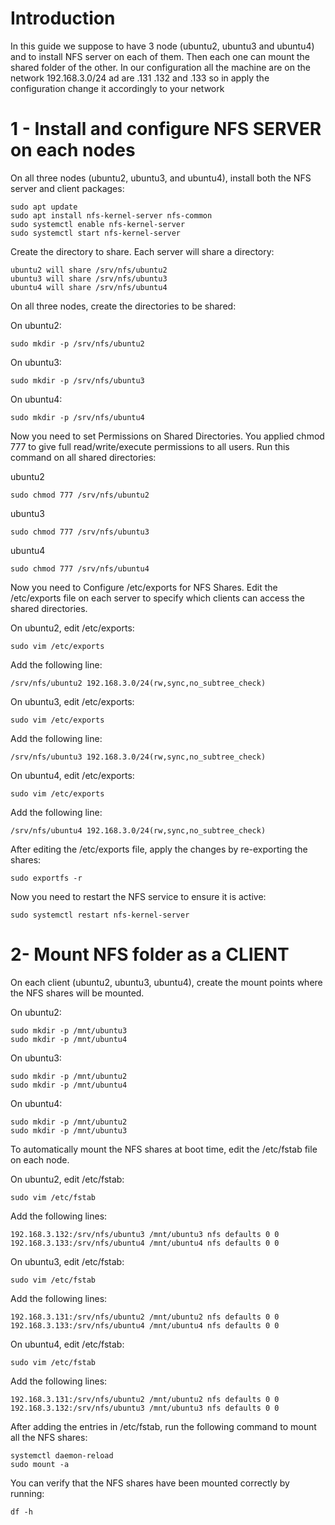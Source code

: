 # Introduction
In this guide we suppose to have 3 node (ubuntu2, ubuntu3 and ubuntu4) and to install NFS server on each of them. Then each one can mount the shared folder of the other.
In our configuration all the machine are on the network 192.168.3.0/24 ad are .131 .132 and .133 so in apply the configuration change it accordingly to your network

# 1 - Install and configure NFS SERVER on each nodes
On all three nodes (ubuntu2, ubuntu3, and ubuntu4), install both the NFS server and client packages:

```
sudo apt update
sudo apt install nfs-kernel-server nfs-common
sudo systemctl enable nfs-kernel-server
sudo systemctl start nfs-kernel-server

```

Create the directory to share. Each server will share a directory:
```
ubuntu2 will share /srv/nfs/ubuntu2
ubuntu3 will share /srv/nfs/ubuntu3
ubuntu4 will share /srv/nfs/ubuntu4
```

On all three nodes, create the directories to be shared:

On ubuntu2:
```
sudo mkdir -p /srv/nfs/ubuntu2
```

On ubuntu3:
```
sudo mkdir -p /srv/nfs/ubuntu3
```

On ubuntu4:
```
sudo mkdir -p /srv/nfs/ubuntu4
```

Now you need to set Permissions on Shared Directories. You applied chmod 777 to give full read/write/execute permissions to all users. Run this command on all shared directories:

ubuntu2
```
sudo chmod 777 /srv/nfs/ubuntu2
```

ubuntu3
```
sudo chmod 777 /srv/nfs/ubuntu3
```

ubuntu4
```
sudo chmod 777 /srv/nfs/ubuntu4
```
Now you need to Configure /etc/exports for NFS Shares. Edit the /etc/exports file on each server to specify which clients can access the shared directories.

On ubuntu2, edit /etc/exports:
```
sudo vim /etc/exports
```

Add the following line:
```
/srv/nfs/ubuntu2 192.168.3.0/24(rw,sync,no_subtree_check)
```

On ubuntu3, edit /etc/exports:
```
sudo vim /etc/exports
```

Add the following line:
```
/srv/nfs/ubuntu3 192.168.3.0/24(rw,sync,no_subtree_check)
```

On ubuntu4, edit /etc/exports:
```
sudo vim /etc/exports
```

Add the following line:
```
/srv/nfs/ubuntu4 192.168.3.0/24(rw,sync,no_subtree_check)
```

After editing the /etc/exports file, apply the changes by re-exporting the shares:

```
sudo exportfs -r
```

Now you need to restart the NFS service to ensure it is active:

```
sudo systemctl restart nfs-kernel-server
```

# 2- Mount NFS folder as a CLIENT
On each client (ubuntu2, ubuntu3, ubuntu4), create the mount points where the NFS shares will be mounted.

On ubuntu2:

```
sudo mkdir -p /mnt/ubuntu3
sudo mkdir -p /mnt/ubuntu4
```

On ubuntu3:
```
sudo mkdir -p /mnt/ubuntu2
sudo mkdir -p /mnt/ubuntu4
```

On ubuntu4:
```
sudo mkdir -p /mnt/ubuntu2
sudo mkdir -p /mnt/ubuntu3
```

To automatically mount the NFS shares at boot time, edit the /etc/fstab file on each node.

On ubuntu2, edit /etc/fstab:

```
sudo vim /etc/fstab
```

Add the following lines:

```
192.168.3.132:/srv/nfs/ubuntu3 /mnt/ubuntu3 nfs defaults 0 0
192.168.3.133:/srv/nfs/ubuntu4 /mnt/ubuntu4 nfs defaults 0 0
```

On ubuntu3, edit /etc/fstab:
```
sudo vim /etc/fstab
```

Add the following lines:
```
192.168.3.131:/srv/nfs/ubuntu2 /mnt/ubuntu2 nfs defaults 0 0
192.168.3.133:/srv/nfs/ubuntu4 /mnt/ubuntu4 nfs defaults 0 0
```

On ubuntu4, edit /etc/fstab:
```
sudo vim /etc/fstab
```

Add the following lines:
```
192.168.3.131:/srv/nfs/ubuntu2 /mnt/ubuntu2 nfs defaults 0 0
192.168.3.132:/srv/nfs/ubuntu3 /mnt/ubuntu3 nfs defaults 0 0
```

After adding the entries in /etc/fstab, run the following command to mount all the NFS shares:
```
systemctl daemon-reload
sudo mount -a
```

You can verify that the NFS shares have been mounted correctly by running:
```
df -h
```
